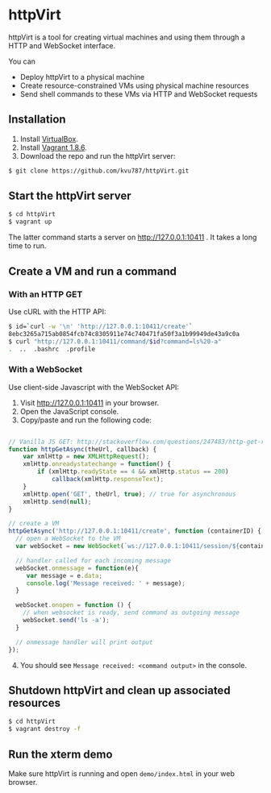 # httpVirt

httpVirt is a tool for creating virtual machines and using them through a HTTP and WebSocket interface.

You can

* Deploy httpVirt to a physical machine
* Create resource-constrained VMs using physical machine resources
* Send shell commands to these VMs via HTTP and WebSocket requests

## Installation

1. Install [VirtualBox](https://www.virtualbox.org/wiki/Downloads).
2. Install [Vagrant 1.8.6](https://releases.hashicorp.com/vagrant/1.8.6/).
3. Download the repo and run the httpVirt server:

```bash
$ git clone https://github.com/kvu787/httpVirt.git
```

## Start the httpVirt server

```bash
$ cd httpVirt
$ vagrant up
```

The latter command starts a server on http://127.0.0.1:10411 .
It takes a long time to run.

## Create a VM and run a command

### With an HTTP GET

Use cURL with the HTTP API:

```bash
$ id=`curl -w '\n' 'http://127.0.0.1:10411/create'`
8ebc3265a715ab0854fcb74c8305911e74c740471fa50f3a1b99949de43a9c0a
$ curl "http://127.0.0.1:10411/command/$id?command=ls%20-a"
.  ..  .bashrc  .profile
```

### With a WebSocket

Use client-side Javascript with the WebSocket API:

1. Visit http://127.0.0.1:10411 in your browser.
2. Open the JavaScript console.
3. Copy/paste and run the following code:

```javascript

// Vanilla JS GET: http://stackoverflow.com/questions/247483/http-get-request-in-javascript
function httpGetAsync(theUrl, callback) {
    var xmlHttp = new XMLHttpRequest();
    xmlHttp.onreadystatechange = function() {
        if (xmlHttp.readyState == 4 && xmlHttp.status == 200)
            callback(xmlHttp.responseText);
    }
    xmlHttp.open('GET', theUrl, true); // true for asynchronous
    xmlHttp.send(null);
}

// create a VM
httpGetAsync('http://127.0.0.1:10411/create', function (containerID) {
  // open a WebSocket to the VM
  var webSocket = new WebSocket(`ws://127.0.0.1:10411/session/${containerID}`);

  // handler called for each incoming message
  webSocket.onmessage = function(e){
     var message = e.data;
     console.log('Message received: ' + message);
  }

  webSocket.onopen = function () {
    // when websocket is ready, send command as outgoing message
    webSocket.send('ls -a');
  }

  // onmessage handler will print output
});
```

4. You should see `Message received: <command output>` in the console.

## Shutdown httpVirt and clean up associated resources

```bash
$ cd httpVirt
$ vagrant destroy -f
```

## Run the xterm demo

Make sure httpVirt is running and open `demo/index.html` in your web browser.

